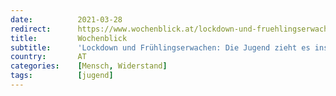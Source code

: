 ```yaml
---
date:          2021-03-28
redirect:      https://www.wochenblick.at/lockdown-und-fruehlingserwachen-die-jugend-zieht-es-ins-freie/
title:         Wochenblick
subtitle:      'Lockdown und Frühlingserwachen: Die Jugend zieht es ins Freie'
country:       AT
categories:    [Mensch, Widerstand]
tags:          [jugend]
---
```

